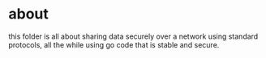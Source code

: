 # about

this folder is all about sharing data securely over a network using standard protocols, all the while using go code that is stable and secure.
